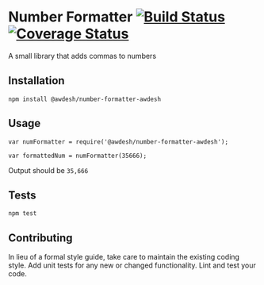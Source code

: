 Number Formatter  [![Build Status](https://travis-ci.org/Awdesh/number-formatter.svg?branch=master)](https://travis-ci.org/Awdesh/number-formatter)[![Coverage Status](https://coveralls.io/repos/Awdesh/number-formatter/badge.svg?branch=master&service=github)](https://coveralls.io/github/Awdesh/number-formatter?branch=master)
=========
A small library that adds commas to numbers

## Installation

  `npm install @awdesh/number-formatter-awdesh`

## Usage

    var numFormatter = require('@awdesh/number-formatter-awdesh');

    var formattedNum = numFormatter(35666);
  
  
  Output should be `35,666`


## Tests

  `npm test`

## Contributing

In lieu of a formal style guide, take care to maintain the existing coding style. Add unit tests for any new or changed functionality. Lint and test your code.


